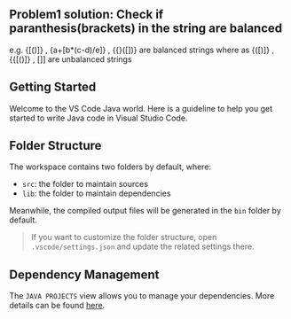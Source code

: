 ## Problem1 solution: Check if paranthesis(brackets) in the string are balanced

e.g. {[()]} , {a+[b*(c-d)/e]} , {{}([])} are balanced strings where as
{([)]} , {{[()]} , [[]({})]] are unbalanced strings 

## Getting Started

Welcome to the VS Code Java world. Here is a guideline to help you get started to write Java code in Visual Studio Code.

## Folder Structure

The workspace contains two folders by default, where:

- `src`: the folder to maintain sources
- `lib`: the folder to maintain dependencies

Meanwhile, the compiled output files will be generated in the `bin` folder by default.

> If you want to customize the folder structure, open `.vscode/settings.json` and update the related settings there.

## Dependency Management

The `JAVA PROJECTS` view allows you to manage your dependencies. More details can be found [here](https://github.com/microsoft/vscode-java-dependency#manage-dependencies).
